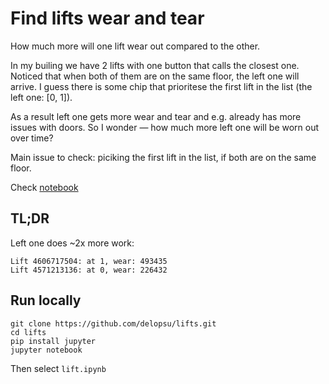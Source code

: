# Find lifts wear and tear
How much more will one lift wear out compared to the other.

In my builing we have 2 lifts with one button that calls the closest one.
Noticed that when both of them are on the same floor, the left one will arrive.
I guess there is some chip that prioritese the first lift in the list (the left one: [0, 1]).

As a result left one gets more wear and tear and e.g. already has more issues with doors.
So I wonder — how much more left one will be worn out over time?

Main issue to check: piciking the first lift in the list, if both are on the same floor.

Check [notebook](./lift.ipynb)

## TL;DR
Left one does ~2x more work:
```
Lift 4606717504: at 1, wear: 493435
Lift 4571213136: at 0, wear: 226432
```

## Run locally

```
git clone https://github.com/delopsu/lifts.git
cd lifts
pip install jupyter
jupyter notebook
```
Then select `lift.ipynb`
